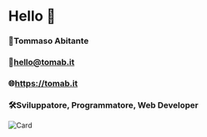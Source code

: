 # Hello 👋

### 👤Tommaso Abitante
### 📩hello@tomab.it
### 🌐https://tomab.it
### 🛠️Sviluppatore, Programmatore, Web Developer
![Card](...)
